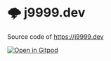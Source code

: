 # 🌩️ j9999.dev

Source code of https://j9999.dev

[![Open in Gitpod](https://gitpod.io/button/open-in-gitpod.svg)](https://gitpod.io/#https://github.com/jankeromnes/j9999.dev)
